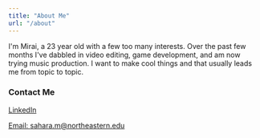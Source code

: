 ```yaml
---
title: "About Me"
url: "/about"
---
```

I'm Mirai, a 23 year old with a few too many interests. Over the past few months I've dabbled in video editing, game development, and am now trying music production. I want to make cool things and that usually leads me from topic to topic.  

### Contact Me 

[LinkedIn](https://www.linkedin.com/in/miraisahara/)

[Email: sahara.m@northeastern.edu](mailto:sahara.m@northeastern.edu)
